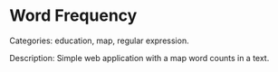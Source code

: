 


# Word Frequency

Categories: education, map, regular expression.

Description: Simple web application with a map word counts in a text.






